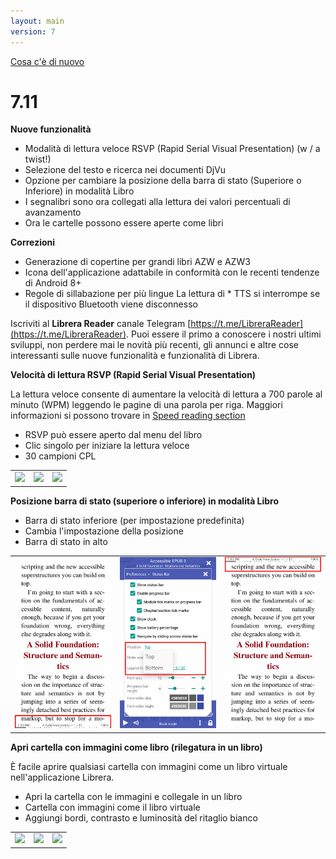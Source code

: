 ```yaml
---
layout: main
version: 7
---
```

[Cosa c'è di nuovo](/wiki/what-is-new/it)

# 7.11

**Nuove funzionalità**

* Modalità di lettura veloce RSVP (Rapid Serial Visual Presentation) (w / a twist!)
* Selezione del testo e ricerca nei documenti DjVu
* Opzione per cambiare la posizione della barra di stato (Superiore o Inferiore) in modalità Libro
* I segnalibri sono ora collegati alla lettura dei valori percentuali di avanzamento
* Ora le cartelle possono essere aperte come libri

**Correzioni**

* Generazione di copertine per grandi libri AZW e AZW3
* Icona dell'applicazione adattabile in conformità con le recenti tendenze di Android 8+
* Regole di sillabazione per più lingue
La lettura di * TTS si interrompe se il dispositivo Bluetooth viene disconnesso

Iscriviti al **Librera Reader** canale Telegram [https://t.me/LibreraReader](https://t.me/LibreraReader). Puoi essere il primo a conoscere i nostri ultimi sviluppi, non perdere mai le novità più recenti, gli annunci e altre cose interessanti sulle nuove funzionalità e funzionalità di Librera.


**Velocità di lettura RSVP (Rapid Serial Visual Presentation)**

La lettura veloce consente di aumentare la velocità di lettura a 700 parole al minuto (WPM) leggendo le pagine di una parola per riga.
Maggiori informazioni si possono trovare in [Speed   reading section](/wiki/manual/Rapid-Serial-Visual-Presentation/it)


* RSVP può essere aperto dal menu del libro
* Clic singolo per iniziare la lettura veloce
* 30 campioni CPL

||||
|-|-|-|
|![](/wiki/manual/Rapid-Serial-Visual-Presentation/1.png)|![](/wiki/manual/Rapid-Serial-Visual-Presentation/2.png)|![](/wiki/manual/Rapid-Serial-Visual-Presentation/3.png)|

**Posizione barra di stato (superiore o inferiore) in modalità Libro**

* Barra di stato inferiore (per impostazione predefinita)
* Cambia l'impostazione della posizione
* Barra di stato in alto

||||
|-|-|-|
|![](1.png)|![](2.png)|![](3.png)|


**Apri cartella con immagini come libro (rilegatura in un libro)**

È facile aprire qualsiasi cartella con immagini come un libro virtuale nell'applicazione Librera.


* Apri la cartella con le immagini e collegale in un libro
* Cartella con immagini come il libro virtuale
* Aggiungi bordi, contrasto e luminosità del ritaglio bianco

||||
|-|-|-|
|![](/wiki/manual/Open-Folder-With-Images-As-A-Book/1.png)|![](/wiki/manual/Open-Folder-With-Images-As-A-Book/2.png)|![](/wiki/manual/Open-Folder-With-Images-As-A-Book/3.png)|



